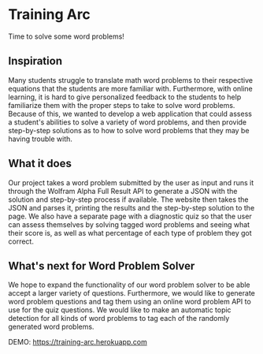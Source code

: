 # Training Arc
Time to solve some word problems!

## Inspiration
Many students struggle to translate math word problems to their respective equations that the students are more familiar with. Furthermore, with online learning, it is hard to give personalized feedback to the students to help familiarize them with the proper steps to take to solve word problems. Because of this, we wanted to develop a web application that could assess a student's abilities to solve a variety of word problems, and then provide step-by-step solutions as to how to solve word problems that they may be having trouble with.
## What it does
Our project takes a word problem submitted by the user as input and runs it through the Wolfram Alpha Full Result API to generate a JSON with the solution and step-by-step process if available. The website then takes the JSON and parses it, printing the results and the step-by-step solution to the page. We also have a separate page with a diagnostic quiz so that the user can assess themselves by solving tagged word problems and seeing what their score is, as well as what percentage of each type of problem they got correct.

## What's next for Word Problem Solver
We hope to expand the functionality of our word problem solver to be able accept a larger variety of questions. Furthermore, we would like to generate word problem questions and tag them using an online word problem API to use for the quiz questions. We would like to make an automatic topic detection for all kinds of word problems to tag each of the randomly generated word problems.

DEMO:
https://training-arc.herokuapp.com
